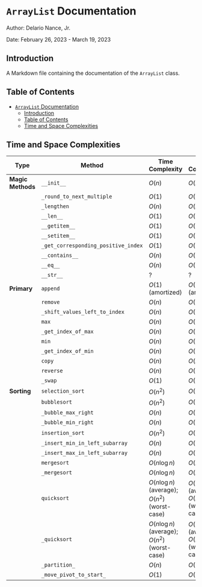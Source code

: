 # `ArrayList` Documentation

Author: Delario Nance, Jr.

Date: February 26, 2023 - March 19, 2023

## Introduction
A Markdown file containing the documentation of the `ArrayList` class.

## Table of Contents
- [`ArrayList` Documentation](#arraylist-documentation)
  - [Introduction](#introduction)
  - [Table of Contents](#table-of-contents)
  - [Time and Space Complexities](#time-and-space-complexities)

## Time and Space Complexities
| Type              | Method                              | Time Complexity                                 | Space Complexity                            |
| ----------------- | ----------------------------------- | ----------------------------------------------- | ------------------------------------------- |
| **Magic Methods** | `__init__`                          | $O(n)$                                          | $O(n)$                                      |
|                   | `_round_to_next_multiple`           | $O(1)$                                          | $O(1)$                                      |
|                   | `_lengthen`                         | $O(n)$                                          | $O(n)$                                      |
|                   | `__len__`                           | $O(1)$                                          | $O(1)$                                      |
|                   | `__getitem__`                       | $O(1)$                                          | $O(1)$                                      |
|                   | `__setitem__`                       | $O(1)$                                          | $O(1)$                                      |
|                   | `_get_corresponding_positive_index` | $O(1)$                                          | $O(1)$                                      |
|                   | `__contains__`                      | $O(n)$                                          | $O(1)$                                      |
|                   | `__eq__`                            | $O(n)$                                          | $O(1)$                                      |
|                   | `__str__`                           | ?                                               | ?                                           |
| **Primary**       | `append`                            | $O(1)$ (amortized)                              | $O(1)$ (amortized)                          |
|                   | `remove`                            | $O(n)$                                          | $O(1)$                                      |
|                   | `_shift_values_left_to_index`       | $O(n)$                                          | $O(1)$                                      |
|                   | `max`                               | $O(n)$                                          | $O(1)$                                      |
|                   | `_get_index_of_max`                 | $O(n)$                                          | $O(1)$                                      |
|                   | `min`                               | $O(n)$                                          | $O(1)$                                      |
|                   | `_get_index_of_min`                 | $O(n)$                                          | $O(1)$                                      |
|                   | `copy`                              | $O(n)$                                          | $O(n)$                                      |
|                   | `reverse`                           | $O(n)$                                          | $O(1)$                                      |
|                   | `_swap`                             | $O(1)$                                          | $O(1)$                                      |
| **Sorting**       | `selection_sort`                    | $O(n^2)$                                        | $O(1)$                                      |
|                   | `bubblesort`                        | $O(n^2)$                                        | $O(1)$                                      |
|                   | `_bubble_max_right`                 | $O(n)$                                          | $O(1)$                                      |
|                   | `_bubble_min_right`                 | $O(n)$                                          | $O(1)$                                      |
|                   | `insertion_sort`                    | $O(n^2)$                                        | $O(1)$                                      |
|                   | `_insert_min_in_left_subarray`      | $O(n)$                                          | $O(1)$                                      |
|                   | `_insert_max_in_left_subarray`      | $O(n)$                                          | $O(1)$                                      |
|                   | `mergesort`                         | $O(n \log{n})$                                  | $O(n)$                                      |
|                   | `_mergesort`                        | $O(n \log{n})$                                  | $O(n)$                                      |
|                   | `quicksort`                         | $O(n \log{n})$ (average); $O(n^2)$ (worst-case) | $O(\log{n})$ (average); $O(n)$ (worst-case) |
|                   | `_quicksort`                        | $O(n \log{n})$ (average); $O(n^2)$ (worst-case) | $O(\log{n})$ (average); $O(n)$ (worst-case) |
|                   | `_partition_`                       | $O(n)$                                          | $O(1)$                                      |
|                   | `_move_pivot_to_start_`             | $O(1)$                                          | $O(1)$                                      |